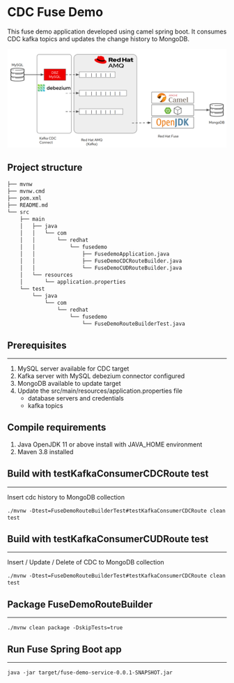 # CDC Fuse Demo

This fuse demo application developed using camel spring boot.  It consumes CDC kafka topics and updates the change history to MongoDB.

![Screenshot of cdc flow.](./images/cdc_amq_fuse_demo.png)


## Project structure
```
├── mvnw
├── mvnw.cmd
├── pom.xml
├── README.md
└── src
    ├── main
    │   ├── java
    │   │   └── com
    │   │       └── redhat
    │   │           └── fusedemo
    │   │               ├── FusedemoApplication.java
    │   │               ├── FuseDemoCDCRouteBuilder.java
    │   │               └── FuseDemoCUDRouteBuilder.java
    │   └── resources
    │       └── application.properties
    └── test
        └── java
            └── com
                └── redhat
                    └── fusedemo
                        └── FuseDemoRouteBuilderTest.java
```

## Prerequisites
------------------------------------------------
1) MySQL server available for CDC target
2) Kafka server with MySQL debezium connector configured
3) MongoDB available to update target
4) Update the src/main/resources/application.properties file
   - database servers and credentials
   - kafka topics

## Compile requirements
1) Java OpenJDK 11 or above install with JAVA_HOME environment
3) Maven 3.8 installed

## Build with testKafkaConsumerCDCRoute test
------------------------------------------------
Insert cdc history to MongoDB collection
```
./mvnw -Dtest=FuseDemoRouteBuilderTest#testKafkaConsumerCDCRoute clean test
```

## Build with testKafkaConsumerCUDRoute test
------------------------------------------------
Insert / Update / Delete of CDC to MongoDB collection
```
./mvnw -Dtest=FuseDemoRouteBuilderTest#testKafkaConsumerCDCRoute clean test
```

## Package FuseDemoRouteBuilder
------------------------------------------------
```
./mvnw clean package -DskipTests=true
```

## Run Fuse Spring Boot app
------------------------------------------------
```
java -jar target/fuse-demo-service-0.0.1-SNAPSHOT.jar
```
